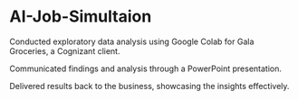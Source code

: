 # AI-Job-Simultaion

Conducted exploratory data analysis using Google Colab for Gala Groceries, a Cognizant client.


Communicated findings and analysis through a PowerPoint presentation.


Delivered results back to the business, showcasing the insights effectively.

